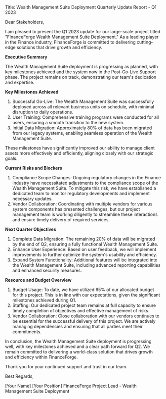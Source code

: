  Title: Wealth Management Suite Deployment Quarterly Update Report - Q1 2023

Dear Stakeholders,

I am pleased to present the Q1 2023 update for our large-scale project titled "FinanceForge Wealth Management Suite Deployment." As a leading player in the Finance industry, FinanceForge is committed to delivering cutting-edge solutions that drive growth and efficiency.

**Executive Summary**

The Wealth Management Suite deployment is progressing as planned, with key milestones achieved and the system now in the Post-Go-Live Support phase. The project remains on track, demonstrating our team's dedication and expertise.

**Key Milestones Achieved**

1. Successful Go-Live: The Wealth Management Suite was successfully deployed across all relevant business units on schedule, with minimal disruption to daily operations.
2. User Training: Comprehensive training programs were conducted for all users, ensuring a smooth transition to the new system.
3. Initial Data Migration: Approximately 80% of data has been migrated from our legacy systems, enabling seamless operation of the Wealth Management Suite.

These milestones have significantly improved our ability to manage client assets more effectively and efficiently, aligning closely with our strategic goals.

**Current Risks and Blockers**

1. Compliance Scope Changes: Ongoing regulatory changes in the Finance industry have necessitated adjustments to the compliance scope of the Wealth Management Suite. To mitigate this risk, we have established a dedicated team to monitor regulatory developments and implement necessary updates.
2. Vendor Collaboration: Coordinating with multiple vendors for various system components has presented challenges, but our project management team is working diligently to streamline these interactions and ensure timely delivery of required services.

**Next Quarter Objectives**

1. Complete Data Migration: The remaining 20% of data will be migrated by the end of Q2, ensuring a fully functional Wealth Management Suite.
2. Enhance User Experience: Based on user feedback, we will implement improvements to further optimize the system's usability and efficiency.
3. Expand System Functionality: Additional features will be integrated into the Wealth Management Suite, including advanced reporting capabilities and enhanced security measures.

**Resource and Budget Overview**

1. Budget Usage: To date, we have utilized 65% of our allocated budget for this project. This is in line with our expectations, given the significant milestones achieved during Q1.
2. Staffing: Our dedicated project team remains at full capacity to ensure timely completion of objectives and effective management of risks.
3. Vendor Collaboration: Close collaboration with our vendors continues to be essential for the successful delivery of this project. We are actively managing dependencies and ensuring that all parties meet their commitments.

In conclusion, the Wealth Management Suite deployment is progressing well, with key milestones achieved and a clear path forward for Q2. We remain committed to delivering a world-class solution that drives growth and efficiency within FinanceForge.

Thank you for your continued support and trust in our team.

Best Regards,

[Your Name]
[Your Position]
FinanceForge Project Lead - Wealth Management Suite Deployment